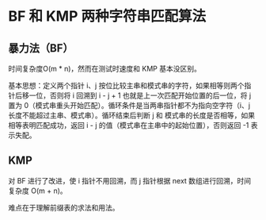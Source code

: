 # BF 和 KMP 两种字符串匹配算法

## 暴力法（BF）

时间复杂度O(m * n)，然而在测试时速度和 KMP 基本没区别。

基本思想：定义两个指针 i、j 按位比较主串和模式串的字符，如果相等则两个指针后移一位，否则将 i 回溯到 i - j + 1 也就是上一次匹配开始位置的后一位，将 j 置为 0（模式串重头开始匹配）。循环条件是当两串指针都不为指向空字符（i、j 长度不能超过主串、模式串）。循环结束后判断 j 和 模式串的长度是否相等，如果相等表明匹配成功，返回 i - j 的值（模式串在主串中的起始位置），否则返回 -1 表示失配。

## KMP

对 BF 进行了改进，使 i 指针不用回溯，而 j 指针根据 next 数组进行回溯，时间复杂度 O(m + n)。

难点在于理解前缀表的求法和用法。

